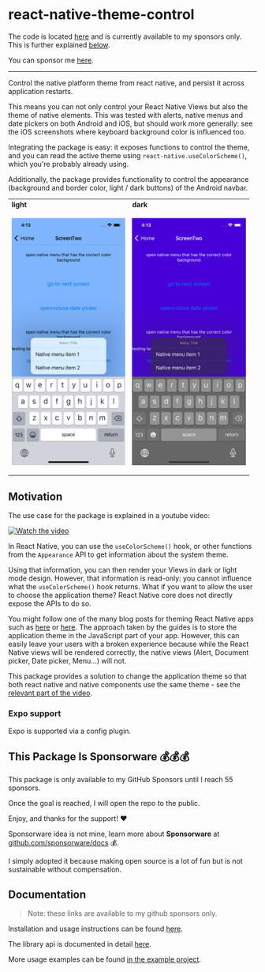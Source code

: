 # react-native-theme-control

The code is located [here](https://github.com/vonovak-org/react-native-theme-control) and is currently available to my sponsors only. This is further explained [below](README.md#this-package-is-sponsorware-).

You can sponsor me [here](https://github.com/sponsors/vonovak).
___

Control the native platform theme from react native, and persist it across application restarts.

This means you can not only control your React Native Views but also the theme of native elements. This was tested with alerts, native menus and date pickers on both Android and iOS, but should work more generally: see the iOS screenshots where keyboard background color is influenced too.

Integrating the package is easy: it exposes functions to control the theme, and you can read the active theme using `react-native.useColorScheme()`, which you're probably already using.

Additionally, the package provides functionality to control the appearance (background and border color, light / dark buttons) of the Android navbar.

<table>
  <tr><td><strong>light</strong></td><td><strong>dark</strong></td></tr>
  <tr>
    <td><p align="center"><img src="/img/light_mode.png" height="500"></p></td>
    <td><p align="center"><img src="/img/dark_mode.png" height="500"></p></td>
  </tr>
</table>

## Motivation

The use case for the package is explained in a youtube video:

[![Watch the video](https://img.youtube.com/vi/NNYQj_T0Sf8/sddefault.jpg)](https://youtu.be/NNYQj_T0Sf8)


In React Native, you can use the `useColorScheme()` hook, or other functions from the `Appearance` API to get information about the system theme.

Using that information, you can then render your Views in dark or light mode design. However, that information is read-only: you cannot influence what the `useColorScheme()` hook returns. What if you want to allow the user to choose the application theme? React Native core does not directly expose the APIs to do so.

You might follow one of the many blog posts for theming React Native apps such as [here](https://blog.logrocket.com/comprehensive-guide-dark-mode-react-native/#dark-mode-react-native-using-context-api) or [here](https://medium.com/@ratebseirawan/react-native-dark-mode-done-right-13f83b39a4ca). The approach taken by the guides is to store the application theme in the JavaScript part of your app. However, this can easily leave your users with a broken experience because while the React Native views will be rendered correctly, the native views (Alert, Document picker, Date picker, Menu...) will not.

This package provides a solution to change the application theme so that both react native and native components use the same theme - see the [relevant part of the video](https://youtu.be/NNYQj_T0Sf8?t=73).

### Expo support

Expo is supported via a config plugin.


## This Package Is Sponsorware 💰💰💰

This package is only available to my GitHub Sponsors until I reach 55 sponsors.

Once the goal is reached, I will open the repo to the public.

Enjoy, and thanks for the support! ❤️

Sponsorware idea is not mine, learn more about **Sponsorware** at [github.com/sponsorware/docs](https://github.com/sponsorware/docs) 💰.

I simply adopted it because making open source is a lot of fun but is not sustainable without compensation.

## Documentation

> Note: these links are available to my github sponsors only.

Installation and usage instructions can be found [here](https://github.com/vonovak-org/react-native-theme-control/tree/main/docs/install.md).

The library api is documented in detail [here](https://github.com/vonovak-org/react-native-theme-control/tree/main/docs/readme-internal.md).

More usage examples can be found [in the example project](https://github.com/vonovak-org/react-native-theme-control).
